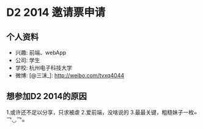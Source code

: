 # D2 2014 邀请票申请

## 个人资料

- 兴趣: 前端、webApp
- 公司: 学生
- 学校: 杭州电子科技大学
- 微博: [@三沫_]: http://weibo.com/tvxq4044

## 想参加D2 2014的原因


1.或许还不足以分享，只求被虐
2.爱前端，没啥说的
3.最最关键，粗糙妹子一枚๑乛◡乛๑
